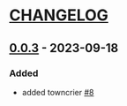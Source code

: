 # [CHANGELOG](https://keepachangelog.com/en/1.0.0/)

<!-- towncrier release notes start -->

## [0.0.3](https://github.com/gdsfactory/autosweep/releases/tag/v0.0.3) - 2023-09-18


### Added

- added towncrier [#8](https://github.com/gdsfactory/autosweep/issues/8)
